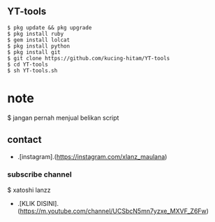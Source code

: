 ## YT-tools 
```
$ pkg update && pkg upgrade
$ pkg install ruby
$ gem install lolcat
$ pkg install python
$ pkg install git
$ git clone https://github.com/kucing-hitam/YT-tools
$ cd YT-tools
$ sh YT-tools.sh
```

# note
$ jangan pernah menjual belikan script

## contact
* .[instagram].(https://instagram.com/xlanz_maulana)

### subscribe channel 
$ xatoshi lanzz
* .[KLIK DISINI].(https://m.youtube.com/channel/UCSbcN5mn7yzxe_MXVF_Z6Fw)
